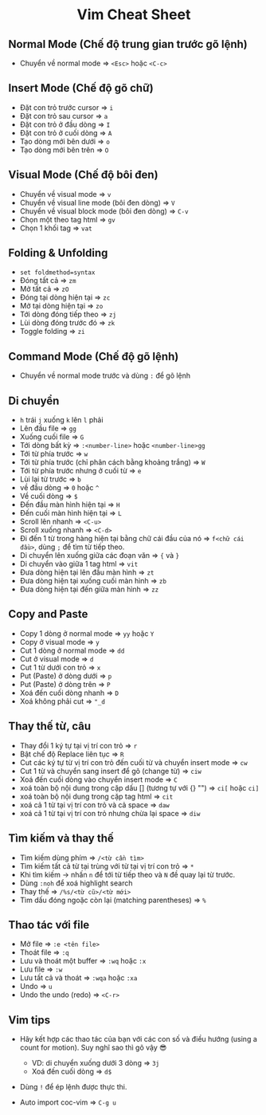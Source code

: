 <div align="center">

# Vim Cheat Sheet

</div>

## Normal Mode (Chế độ trung gian trước gõ lệnh)

- Chuyển về normal mode => `<Esc>` hoặc `<C-c>`

## Insert Mode (Chế độ gõ chữ)

- Đặt con trỏ trước cursor => `i`
- Đặt con trỏ sau cursor => `a`
- Đặt con trỏ ở đầu dòng => `I`
- Đặt con trỏ ở cuối dòng => `A`
- Tạo dòng mới bên dưới => `o`
- Tạo dòng mới bên trên => `O`

## Visual Mode (Chế độ bôi đen)

- Chuyển về visual mode => `v`
- Chuyển về visual line mode (bôi đen dòng) => `V`
- Chuyển về visual block mode (bôi đen dòng) => `C-v`
- Chọn một theo tag html => `gv`
- Chọn 1 khối tag => `vat`

## Folding & Unfolding

- `set foldmethod=syntax`
- Đóng tất cả => `zm`
- Mở tất cả => `zO`
- Đóng tại dòng hiện tại => `zc`
- Mở tại dòng hiện tại => `zo`
- Tới dòng đóng tiếp theo => `zj`
- Lùi dòng đóng trước đó => `zk`
- Toggle folding => `zi`

## Command Mode (Chế độ gõ lệnh)

- Chuyển về normal mode trước và dùng `:` để gõ lệnh

## Di chuyển

- `h` trái `j` xuống `k` lên `l` phải
- Lên đầu file => `gg`
- Xuống cuối file => `G`
- Tới dòng bất kỳ => `:<number-line>` hoặc `<number-line>gg`
- Tới từ phía trước => `w`
- Tới từ phía trước (chỉ phân cách bằng khoảng trắng) => `W`
- Tới từ phía trước nhưng ở cuối từ => `e`
- Lùi lại từ trước => `b`
- về đầu dòng => `0` hoặc `^`
- Về cuối dòng => `$`
- Đến đầu màn hình hiện tại => `H`
- Đến cuối màn hình hiện tại => `L`
- Scroll lên nhanh => `<C-u>`
- Scroll xuống nhanh => `<C-d>`
- Đi đến 1 từ trong hàng hiện tại bằng chữ cái đầu của nó => `f<chữ cái đầu>`,
  dùng `;` để tìm từ tiếp theo.
- Di chuyển lên xuống giữa các đoạn văn => `{` và `}`
- Di chuyển vào giữa 1 tag html => `vit`
- Đưa dòng hiện tại lên đầu màn hình => `zt`
- Đưa dòng hiện tại xuống cuối màn hình => `zb`
- Đưa dòng hiện tại đến giữa màn hình => `zz`

## Copy and Paste

- Copy 1 dòng ở normal mode => `yy` hoặc `Y`
- Copy ở visual mode => `y`
- Cut 1 dòng ở normal mode => `dd`
- Cut ở visual mode => `d`
- Cut 1 từ dưới con trỏ => `x`
- Put (Paste) ở dòng dưới => `p`
- Put (Paste) ở dòng trên => `P`
- Xoá đến cuối dòng nhanh => `D`
- Xoá không phải cut => `"_d`

## Thay thế từ, câu

- Thay đổi 1 ký tự tại vị trí con trỏ => `r`
- Bật chế độ Replace liên tục => `R`
- Cut các ký tự từ vị trí con trỏ đến cuối từ và chuyển insert mode => `cw`
- Cut 1 từ và chuyển sang insert để gõ (change từ) => `ciw`
- Xoá đến cuối dòng vào chuyển insert mode => `C`
- xoá toàn bộ nội dung trong cặp dấu [] (tương tự với {} "") => `ci[` hoặc `ci]`
- xoá toàn bộ nội dung trong cặp tag html => `cit`
- xoá cả 1 từ tại vị trí con trỏ và cả space => `daw`
- xoá cả 1 từ tại vị trí con trỏ nhưng chừa lại space => `diw`

## Tìm kiếm và thay thế

- Tìm kiếm dùng phím => `/<từ cần tìm>`
- Tìm kiếm tất cả từ tại trùng với từ tại vị trí con trỏ => `*`
- Khi tìm kiếm -> nhấn `n` để tới từ tiếp theo và `N` đề quay lại từ trước.
- Dùng `:noh` để xoá highlight search
- Thay thế => `/%s/<từ cũ>/<từ mới>`
- Tìm dấu đóng ngoặc còn lại (matching parentheses) => `%`

## Thao tác với file

- Mở file => `:e <tên file>`
- Thoát file => `:q`
- Lưu và thoát một buffer => `:wq` hoặc `:x`
- Lưu file => `:w`
- Lưu tất cả và thoát => `:wqa` hoặc `:xa`
- Undo => `u`
- Undo the undo (redo) => `<C-r>`

## Vim tips

- Hãy kết hợp các thao tác của bạn với các con số và điều hướng (using a count
  for motion). Suy nghĩ sao thì gõ vậy 😎
  - VD: di chuyển xuống dưới 3 dòng => `3j`
  - Xoá đến cuối dòng => `d$`
- Dùng `!` để ép lệnh được thực thi.

- Auto import coc-vim => `C-g u`
